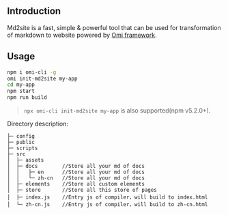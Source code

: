 ## Introduction 

Md2site is a fast, simple & powerful tool that can be used for transformation of markdown to website powered by [Omi framework](https://github.com/Tencent/omi).

## Usage

``` bash {2}
npm i omi-cli -g           
omi init-md2site my-app  
cd my-app           
npm start               
npm run build            
```

> `npx omi-cli init-md2site my-app` is also supported(npm v5.2.0+).

Directory description:

```
├─ config
├─ public
├─ scripts
├─ src
│  ├─ assets
│  ├─ docs        //Store all your md of docs 
│  │   ├─ en      //Store all your md of docs 
│  │   └─ zh-cn   //Store all your md of docs 
│  ├─ elements    //Store all custom elements
│  ├─ store       //Store all this store of pages
│  ├─ index.js    //Entry js of compiler，will build to index.html
│  └─ zh-cn.js    //Entry js of compiler，will build to zh-cn.html
```
